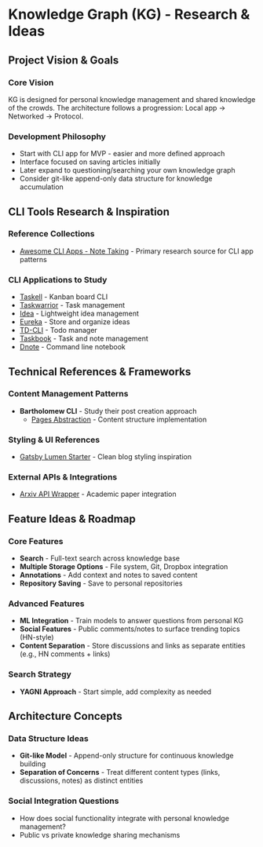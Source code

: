 # Knowledge Graph (KG) - Research & Ideas

## Project Vision & Goals

### Core Vision

KG is designed for personal knowledge management and shared knowledge of the
crowds. The architecture follows a progression: Local app → Networked →
Protocol.

### Development Philosophy

- Start with CLI app for MVP - easier and more defined approach
- Interface focused on saving articles initially
- Later expand to questioning/searching your own knowledge graph
- Consider git-like append-only data structure for knowledge accumulation

## CLI Tools Research & Inspiration

### Reference Collections

- [Awesome CLI Apps - Note Taking](https://github.com/agarrharr/awesome-cli-apps#note-taking-and-lists) -
  Primary research source for CLI app patterns

### CLI Applications to Study

- [Taskell](https://taskell.app/) - Kanban board CLI
- [Taskwarrior](https://taskwarrior.org/) - Task management
- [Idea](https://github.com/IonicaBizau/idea) - Lightweight idea management
- [Eureka](https://github.com/simeg/eureka) - Store and organize ideas
- [TD-CLI](https://github.com/darrikonn/td-cli) - Todo manager
- [Taskbook](https://github.com/klaussinani/taskbook) - Task and note management
- [Dnote](https://github.com/dnote/dnote) - Command line notebook

## Technical References & Frameworks

### Content Management Patterns

- **Bartholomew CLI** - Study their post creation approach
  - [Pages Abstraction](https://github.com/fermyon/bartholomew/blob/main/src/content.rs) -
    Content structure implementation

### Styling & UI References

- [Gatsby Lumen Starter](https://github.com/alxshelepenok/gatsby-starter-lumen) -
  Clean blog styling inspiration

### External APIs & Integrations

- [Arxiv API Wrapper](https://github.com/lukasschwab/arxiv.py) - Academic paper
  integration

## Feature Ideas & Roadmap

### Core Features

- **Search** - Full-text search across knowledge base
- **Multiple Storage Options** - File system, Git, Dropbox integration
- **Annotations** - Add context and notes to saved content
- **Repository Saving** - Save to personal repositories

### Advanced Features

- **ML Integration** - Train models to answer questions from personal KG
- **Social Features** - Public comments/notes to surface trending topics
  (HN-style)
- **Content Separation** - Store discussions and links as separate entities
  (e.g., HN comments + links)

### Search Strategy

- **YAGNI Approach** - Start simple, add complexity as needed

## Architecture Concepts

### Data Structure Ideas

- **Git-like Model** - Append-only structure for continuous knowledge building
- **Separation of Concerns** - Treat different content types (links,
  discussions, notes) as distinct entities

### Social Integration Questions

- How does social functionality integrate with personal knowledge management?
- Public vs private knowledge sharing mechanisms

